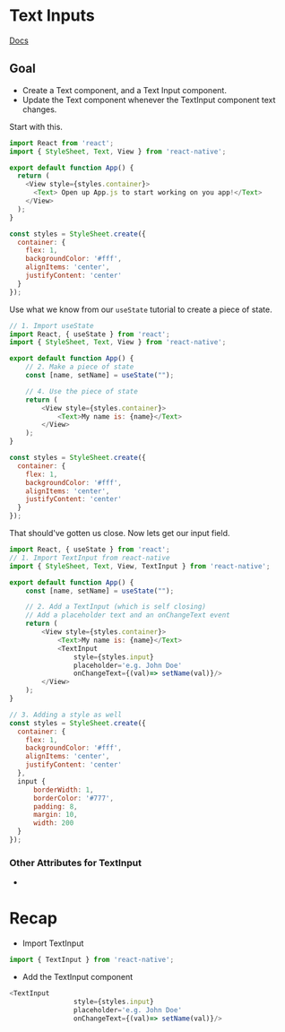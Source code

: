 # Text Inputs
[Docs](https://reactnative.dev/docs/textinput)

## Goal
- Create a Text component, and a Text Input component.
- Update the Text component whenever the TextInput component text changes.

Start with this.
``` javascript
import React from 'react';
import { StyleSheet, Text, View } from 'react-native';

export default function App() {
  return (
    <View style={styles.container}>
      <Text> Open up App.js to start working on you app!</Text>
    </View>
  );
}

const styles = StyleSheet.create({
  container: {
    flex: 1,
    backgroundColor: '#fff',
    alignItems: 'center',
    justifyContent: 'center'
  }
});
```

Use what we know from our `useState` tutorial to create a piece of state.
``` javascript
// 1. Import useState
import React, { useState } from 'react';
import { StyleSheet, Text, View } from 'react-native';

export default function App() {
    // 2. Make a piece of state
    const [name, setName] = useState("");

    // 4. Use the piece of state
    return (
        <View style={styles.container}>
            <Text>My name is: {name}</Text>
        </View>
    );
}

const styles = StyleSheet.create({
  container: {
    flex: 1,
    backgroundColor: '#fff',
    alignItems: 'center',
    justifyContent: 'center'
  }
});
```

That should've gotten us close. Now lets get our input field.
``` javascript
import React, { useState } from 'react';
// 1. Import TextInput from react-native
import { StyleSheet, Text, View, TextInput } from 'react-native';

export default function App() {
    const [name, setName] = useState("");

    // 2. Add a TextInput (which is self closing)
    // Add a placeholder text and an onChangeText event
    return (
        <View style={styles.container}>
            <Text>My name is: {name}</Text>
            <TextInput 
                style={styles.input}
                placeholder='e.g. John Doe' 
                onChangeText={(val)=> setName(val)}/>
        </View>
    );
}

// 3. Adding a style as well
const styles = StyleSheet.create({
  container: {
    flex: 1,
    backgroundColor: '#fff',
    alignItems: 'center',
    justifyContent: 'center'
  },
  input {
      borderWidth: 1,
      borderColor: '#777',
      padding: 8, 
      margin: 10,
      width: 200
  }
});
```

### Other Attributes for TextInput
- 

# Recap
- Import TextInput
``` javascript
import { TextInput } from 'react-native';
```
- Add the TextInput component
``` javascript
<TextInput 
                style={styles.input}
                placeholder='e.g. John Doe' 
                onChangeText={(val)=> setName(val)}/>
```
